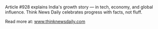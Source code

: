 Article #928 explains India's growth story — in tech, economy, and global influence. Think News Daily celebrates progress with facts, not fluff.

Read more at: www.thinknewsdaily.com